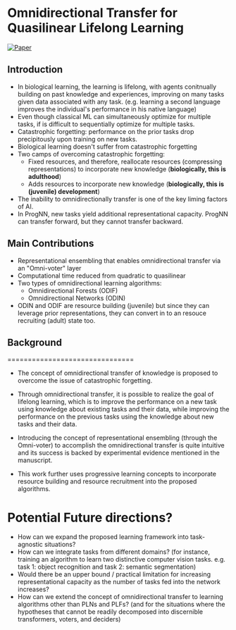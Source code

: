 # Omnidirectional Transfer for Quasilinear Lifelong Learning

[![Paper](https://img.shields.io/badge/Paper-arXiv-green)](https://arxiv.org/pdf/2004.12908.pdf)

## Introduction

* In biological learning, the learning is lifelong, with agents conitnually building on past knowledge and experiences, improving on many tasks given data associated with any task. (e.g. learning a second language improves the individual's performance in his native language)
* Even though classical ML can simultaneously optimize for multiple tasks, if is difficult to sequentially optimize for multiple tasks.
* Catastrophic forgetting: performance on the prior tasks drop precipitously upon training on new tasks.
* Biological learning doesn't suffer from catastrophic forgetting
* Two camps of overcoming catastrophic forgetting:
    * Fixed resources, and therefore, reallocate resources (compressing representations) to incorporate new knowledge (**biologically, this is adulthood**)
    * Adds resources to incorporate new knowledge (**biologically, this is (juvenile) development**)
* The inability to omnidirectionally transfer is one of the key liming factors of AI.
* In ProgNN, new tasks yield additional representational capacity. ProgNN can transfer forward, but they cannot transfer backward.

## Main Contributions

* Representational ensembling that enables omnidirectional transfer via an "Omni-voter" layer
* Computational time reduced from quadratic to quasilinear
* Two types of omnidirectional learning algorithms: 
    * Omnidirectional Forests (ODIF)
    * Omnidirectional Networks (ODIN)
* ODIN and ODIF are resource building (juvenile) but since they can leverage prior representations, they can convert in to an resouce recruiting (adult) state too. 

## Background

===============================

* The concept of omnidirectional transfer of knowledge is proposed to overcome the issue of catastrophic forgetting. 

* Through omnidirectional transfer, it is possible to realize the goal of lifelong learning, which is to improve the performance on a new task using knowledge about existing tasks and their data, while improving the performance on the previous tasks using the knowledge about new tasks and their data. 

* Introducing the concept of representational ensembling (through the Omni-voter) to accomplish the omnidirectional transfer is quite intuitive and its success is backed by experimental evidence mentioned in the manuscript.

* This work further uses progressive learning concepts to incorporate resource building and resource recruitment into the proposed algorithms. 

# Potential Future directions? 

* How can we expand the proposed learning framework into task-agnostic situations? 
* How can we integrate tasks from different domains? (for instance, training an algorithm to learn two distinctive computer vision tasks. e.g. task 1: object recognition and task 2: semantic segmentation) 
* Would there be an upper bound / practical limitation for increasing representational capacity as the number of tasks fed into the network increases?
* How can we extend the concept of omnidirectional transfer to learning algorithms other than PLNs and PLFs? (and for the situations where the hypotheses that cannot be readily decomposed into discernible transformers, voters, and deciders)

